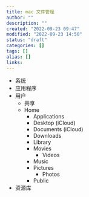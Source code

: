 ```yaml
---
title: mac 文件管理
author: ""
description: ""
created: "2022-09-23 09:47"
modified: "2022-09-23 14:50"
status: "draft"
categories: []
tags: []
alias: []
links: 
---
```


- 系统
- 应用程序
- 用户
    - 共享
    - Home
        - Applications
        - Desktop (iCloud)
        - Documents (iCloud)
        - Downloads
        - Library
        - Movies
            - Videos
        - Music
        - Pictures
            - Photos
        - Public
- 资源库